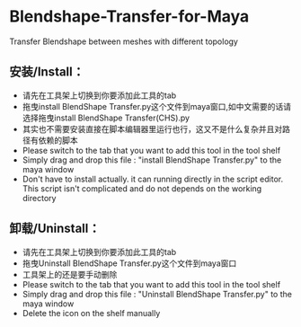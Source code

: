 # Blendshape-Transfer-for-Maya
Transfer Blendshape between meshes with different topology

## 安装/Install：
- 请先在工具架上切换到你要添加此工具的tab
-	拖曳install BlendShape Transfer.py这个文件到maya窗口,如中文需要的话请选择拖曳install BlendShape Transfer(CHS).py
- 其实也不需要安装直接在脚本编辑器里运行也行，这又不是什么复杂并且对路径有依赖的脚本
- Please switch to the tab that you want to add this tool in the tool shelf
- Simply drag and drop this file : "install BlendShape Transfer.py" to the maya window
- Don't have to install actually. it can running directly in the script editor. This script isn't complicated and do not depends on the working directory

## 卸载/Uninstall：
- 请先在工具架上切换到你要添加此工具的tab
-	拖曳Uninstall BlendShape Transfer.py这个文件到maya窗口
- 工具架上的还是要手动删除
- Please switch to the tab that you want to add this tool in the tool shelf
- Simply drag and drop this file : "Uninstall BlendShape Transfer.py" to the maya window
- Delete the icon on the shelf manually
